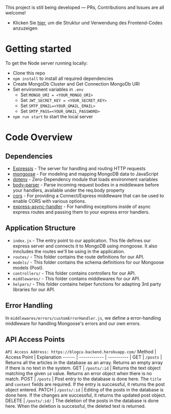This project is still being developed — PRs, Contributions and Issues are all welcome!

* Klicken Sie [hier](https://github.com/sakirtufan/fullstack_mern_blogcu_frontend), um die Struktur und Verwendung des Frontend-Codes anzuzeigen

# Getting started


To get the Node server running locally:
* Clone this repo
* `npm install` to install all required dependencies
* Create MongoDb Cluster and Get Connection MongoDb URI
* Set environment variables in `.env`
  * Set `MONGO_URI = <YOUR_MONGO_URI>`
  * Set `JWT_SECRET_KEY = <YOUR_SECRET_KEY>`
  * Set `SMTP_EMAIL=<YOUR_GMAIL_EMAIL>`
  * Set `SMTP_PASS=<YOUR_GMAIL_PASSWORD>`
* `npm run start` to start the local server

# Code Overview 
## Dependencies
* [Expressjs](https://github.com/expressjs/express) - The server for handling and routing HTTP requests
* [mongoose](https://github.com/Automattic/mongoose) - For modeling and mapping MongoDB data to JavaScript
* [dotenv](https://github.com/motdotla/dotenv) - Zero-Dependency module that loads environment variables
* [body-parser](https://github.com/expressjs/body-parser) - Parse incoming request bodies in a middleware before your handlers, available under the req.body property
* [cors](https://github.com/expressjs/cors) - For providing a Connect/Express middleware that can be used to enable CORS with various options.
* [express-async-handler](https://github.com/Abazhenov/express-async-handler) - For handling exceptions inside of async express routes and passing them to your express error handlers.

## Application Structure
* `index.js` - The entry point to our application. This file defines our express server and connects it to MongoDB using mongoose. It also inncludes the routes we'll be using in the application.
* `routes/` - This folder contains the route definitions for our API.
* `models/` - This folder contains the schema definitions for our Mongoose models (Post).
* `controllers/` - This folder contains controllers for our API.
* `middlewares/` - This folder contains middlewares for our API.
* `helpers/` - This folder contains helper functions for adapting 3rd party libraries for our API.

## Error Handling
In `middlewares/errors/customErrorHandler.js`, we define a error-handling middleware for handling Mongoose's errors and our own errors.

## API Access Points
`API Access Address: https://blogcu-backend.herokuapp.com/`
Method | Access Point | Explanation
------ | ------------ | ---------- |
GET | `/posts` | Returns all the articles in the database as an array. Returns an empty array if there is no text in the system.
GET | `/posts/:id` | Returns the text object matching the given `id` value. Returns an error object when there is no match.
POST | `/posts` | Post entry to the database is done here. The `title` and `content` fields are required. If the entry is successful, it returns the post object entered.
PATCH | `/posts/:id` | Editing of the posts in the database is done here. If the changes are successful, it returns the updated post object.
DELETE | `/posts/:id/` | The deletion of the posts in the database is done here. When the deletion is successful, the deleted text is returned.